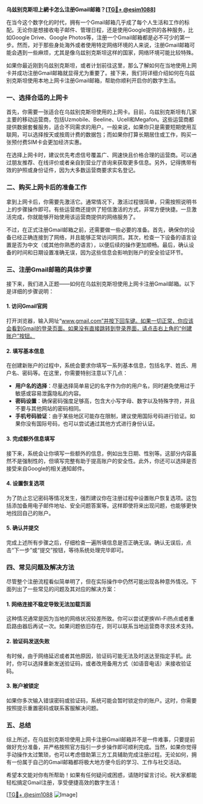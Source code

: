 **乌兹别克斯坦上網卡怎么注册Gmail邮箱？[[TG💪+ @esim1088](https://t.me/s/esim1088)]**

在当今这个数字化的时代，拥有一个Gmail邮箱几乎成了每个人生活和工作的标配。无论你是想接收电子邮件、管理日程，还是使用Google提供的各种服务，比如Google Drive、Google Photos等，注册一个Gmail邮箱都是必不可少的第一步。然而，对于那些身处海外或者使用特定网络环境的人来说，注册Gmail邮箱可能会遇到一些麻烦，尤其是像乌兹别克斯坦这样的国家，网络环境可能比较特殊。

如果你最近刚到乌兹别克斯坦，或者计划前往这里，那么了解如何在当地使用上网卡并成功注册Gmail邮箱就显得尤为重要了。接下来，我们将详细介绍如何在乌兹别克斯坦使用本地上网卡注册Gmail邮箱，帮助你顺利开启你的数字生活。

### 一、选择合适的上网卡

首先，你需要一张适合在乌兹别克斯坦使用的上网卡。目前，乌兹别克斯坦有几家主要的移动运营商，包括Uzmobile、Beeline、Ucell和Megafon。这些运营商都提供数据套餐服务，适合不同需求的用户。一般来说，如果你只是需要短期使用互联网，可以选择按天或按周计费的数据包；而如果你打算长期居住或工作，购买一张预付费SIM卡会更加经济实惠。

在选择上网卡时，建议优先考虑信号覆盖广、网速快且价格合理的运营商。可以通过朋友推荐、在线评价或者亲自到营业厅咨询来获取更多信息。另外，记得携带有效的护照或身份证件，因为大多数运营商要求实名登记。

### 二、购买上网卡后的准备工作

拿到上网卡后，你需要先激活它。通常情况下，激活过程很简单，只需按照说明书上的步骤操作即可。有些运营商还提供了短信激活的方式，非常方便快捷。一旦激活完成，你就能够开始使用该运营商提供的网络服务了。

不过，在正式注册Gmail邮箱之前，还需要做一些必要的准备。首先，确保你的设备已经正确连接到了网络，并且能够正常访问网页。其次，检查一下设备的语言设置是否为中文（或其他你熟悉的语言），以便后续的操作更加顺畅。最后，确认设备的时间和日期设置准确无误，因为这些信息会影响到账户的安全验证环节。

### 三、注册Gmail邮箱的具体步骤

接下来，我们进入正题——如何在乌兹别克斯坦使用上网卡注册Gmail邮箱。以下是详细的步骤说明：

#### 1. 访问Gmail官网

打开浏览器，输入网址“www.gmail.com”并按下回车键。如果一切正常，你应该会看到Gmail的登录页面。如果没有直接跳转到登录界面，请点击右上角的“创建账户”按钮。

#### 2. 填写基本信息

在创建新账户的过程中，系统会要求你填写一系列基本信息，包括名字、姓氏、用户名、密码等。在这里，你需要特别注意以下几点：
- **用户名的选择**：尽量选择简单易记的名字作为你的用户名，同时避免使用过于敏感或容易泄露隐私的内容。
- **密码设置**：确保密码强度足够高，包含大小写字母、数字以及特殊字符，并且不要与其他网站的密码相同。
- **手机号码验证**：由于某些地区可能存在限制，建议使用国际号码进行验证。如果你没有国际号码，也可以尝试通过其他方式进行身份认证。

#### 3. 完成额外信息填写

接下来，系统会让你填写一些额外的信息，例如出生日期、性别等。这部分内容虽然不是强制性的，但填写完整有助于提高账户的安全性。此外，你还可以选择是否接受来自Google的相关通知邮件。

#### 4. 设置恢复选项

为了防止忘记密码等情况发生，强烈建议你在注册过程中设置账户恢复选项。这包括添加备用电子邮件地址、安全问题答案等。这样即使将来出现问题，也能够更快地找回自己的账户。

#### 5. 确认并提交

完成上述所有步骤之后，仔细检查一遍所填信息是否正确无误。确认无误后，点击“下一步”或“提交”按钮，等待系统处理完毕即可。

### 四、常见问题及解决方法

尽管整个注册流程看似简单明了，但在实际操作中仍然可能出现各种意外情况。下面列出了一些常见的问题及其对应的解决方案：

#### 1. 网络连接不稳定导致无法加载页面

这种情况通常是因为当地的网络状况较差所致。你可以尝试更换Wi-Fi热点或者重启路由器后再试一次。如果问题依旧存在，则可以联系当地运营商寻求技术支持。

#### 2. 验证码发送失败

有时候，由于网络延迟或者其他原因，验证码可能无法及时送达至指定手机。此时，你可以选择重新发送验证码，或者改用备用方式（如语音电话）来接收验证码。

#### 3. 账户被锁定

如果你多次输入错误密码或验证码，系统可能会暂时锁定你的账户。这时，你需要按照提示重置密码或联系客服解决问题。

### 五、总结

综上所述，在乌兹别克斯坦使用上网卡注册Gmail邮箱并不是一件难事，只要提前做好充分准备，并严格按照官方指引一步步操作即可顺利完成。当然，如果你觉得手动操作太过繁琐，也可以考虑借助第三方工具辅助完成注册过程。无论如何，拥有一份属于自己的Gmail邮箱都将极大地方便今后的学习、工作与社交活动。

希望本文能对你有所帮助！如果有任何疑问或困惑，请随时留言讨论。祝大家都能轻松搞定Gmail注册，享受便捷高效的数字生活！

[[TG💪+ @esim1088](https://t.me/s/esim1088) ![Image](https://i.postimg.cc/4NQfJmqS/Snipaste-2025-05-13-00-14-12.png)]
